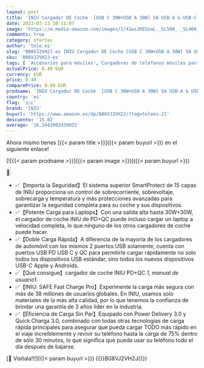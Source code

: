 ```yaml
---
layout: post
title: 'INIU Cargador DE Coche  [USB C 30W+USB A 30W] 5A USB-A & USB-C Carga RÁPIDA Cargador de automóviles  Adaptador de Mini & Metal para iPhone 14 13 12 Pro MAX 11 XR Samsung S22 S21 Huawei LG iPad Airpods'
date: 2023-03-23 10:11:07
image: 'https://m.media-amazon.com/images/I/41wsJREUzwL._SL500_._SL400_.jpg'
comments: true
category: ofertas
author: 'tole.es'
slug: 'B08VJ2VH2J-es INIU Cargador DE Coche [USB C 30W+USB A 30W] 5A USB-A &...'
sku: 'B08VJ2VH2J-es'
tags: [ 'Accesorios para móviles','Cargadores de teléfonos móviles para coches','Cargadores para móviles','Comunicación móvil y accesorios','Electrónica','iniu','ipad','iphone','🇪🇸', ]
actualPrice: 8.49 EUR
currency: EUR
price: 8.49
comparePrice: 9.99 EUR
prodname: 'INIU Cargador DE Coche  [USB C 30W+USB A 30W] 5A USB-A & USB-C Carga RÁPIDA Cargador de automóviles  Adaptador de Mini & Metal para iPhone 14 13 12 Pro MAX 11 XR Samsung S22 S21 Huawei LG iPad Airpods'
country: 'es'
flag: '🇪🇸'
brand: 'INIU'
buyurl: 'https://www.amazon.es/dp/B08VJ2VH2J/?tag=tolees-21'
descuento: '15.02'
average: '10.3443902439025'
---
```


Ahora mismo tienes [{{< param title >}}]({{< param buyurl >}}) en el siguiente enlace!

[![{{< param prodname >}}]({{< param image >}})]({{< param buyurl >}})

🔎:

- ✅【Importa la Seguridad】El sistema superior SmartProtect de 15 capas de INIU proporciona un control de sobrecorriente, sobrevoltaje, sobrecarga y temperatura y más protecciones avanzadas para garantizar la seguridad completa para su coche y sus dispositivos.
- ✅【Potente Carga para Laptops】Con una salida alta hasta 30W+30W, el cargador de coche INIU de PD+QC puede incluso cargar un laptop a velocidad completa, lo que ninguno de los otros cargadores de coche puede hacer.
- ✅【Doble Carga Rápida】A diferencia de la mayoría de los cargadores de automóvil con los mismos 2 puertos USB solamente, cuenta con puertos USB PD USB C y QC para permitirle cargar rápidamente no solo todos los dispositivos USB estándar, sino todos los nuevos dispositivos USB-C Apple y Androids.
- ✅【Qué consigue】cargador de coche INIU PD+QC *1, manual de usuario*1.
- ✅【INIU: SAFE Fast Charge Pro】Experimente la carga más segura con más de 38 millones de usuarios globales. En INIU, usamos solo materiales de la más alta calidad, por lo que tenemos la confianza de brindar una garantía de 3 años líder en la industria.
- ✅【Eficiencia de Carga Sin Par】Equipado con Power Delivery 3.0 y Quick Charga 3.0, combinado con todas otras tecnologías de carga rápida principales para asegurar que pueda cargar TODO más rápido en el viaje increíblemente y revivir su teléfono hasta la carga de 75% dentro de sólo 30 minutos, lo que significa que pueda usar su teléfono todo el día después de bajarse.

[🛒 Visítala!!!]({{< param buyurl >}})
{{<world>}}B08VJ2VH2J{{</world>}}
